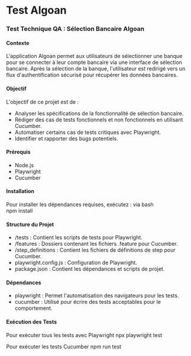 # Test Algoan

### Test Technique QA : Sélection Bancaire Algoan

#### Contexte
L'application Algoan permet aux utilisateurs de sélectionner une banque pour se connecter à leur compte bancaire via une interface de sélection bancaire. Après la sélection de la banque, l'utilisateur est redirigé vers un flux d'authentification sécurisé pour récupérer les données bancaires.

#### Objectif
L'objectif de ce projet est de :
- Analyser les spécifications de la fonctionnalité de sélection bancaire.
- Rédiger des cas de tests fonctionnels et non fonctionnels en utilisant Cucumber.
- Automatiser certains cas de tests critiques avec Playwright.
- Identifier et rapporter des bugs potentiels.

#### Prérequis
- Node.js
- Playwright
- Cucumber

#### Installation 
Pour installer les dépendances requises, exécutez :
via bash  
npm install

#### Structure du Projet  
- /tests : Contient les scripts de tests pour Playwright.  
- /features : Dossiers contenant les fichiers .feature pour Cucumber.  
- /step_definitions : Contient les fichiers de définitions de step pour Cucumber.  
- playwright.config.js : Configuration de Playwright.  
- package.json : Contient les dépendances et scripts de projet.

#### Dépendances  
- playwright : Permet l'automatisation des navigateurs pour les tests.  
- cucumber : Utilisé pour écrire des tests acceptables pour le comportement.  
#### Exécution des Tests

Pour exécuter tous les tests avec Playwright
npx playwright test

Pour exécuter les tests Cucumber
npm run test
